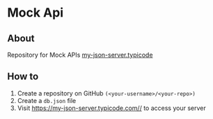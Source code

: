 # Mock Api

## About
Repository for Mock APIs [my-json-server.typicode](https://my-json-server.typicode.com/)

## How to
1. Create a repository on GitHub ``(<your-username>/<your-repo>)``
2. Create a ``db.json`` file
3. Visit [https://my-json-server.typicode.com/<your-username>/<your-repo>](https://my-json-server.typicode.com/typicode/demo) to access your server
